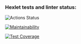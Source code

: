 ### Hexlet tests and linter status:
![Actions Status](/workflows/hexlet-check/badge.svg)

[![Maintainability](https://api.codeclimate.com/v1/badges/6d8685d6f03ce866868d/maintainability)](https://codeclimate.com/github/nichegosebe/frontend-project-lvl2/maintainability)

[![Test Coverage](https://api.codeclimate.com/v1/badges/6d8685d6f03ce866868d/test_coverage)](https://codeclimate.com/github/nichegosebe/frontend-project-lvl2/test_coverage)
